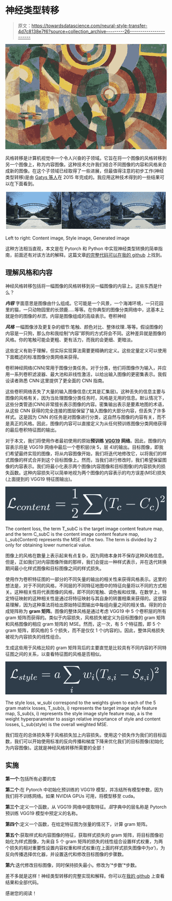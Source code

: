 # 神经类型转移

> 原文：<https://towardsdatascience.com/neural-style-transfer-4d7c8138e7f6?source=collection_archive---------26----------------------->

![](img/1b9b0788dd5a3402aa30d3071aa42751.png)

风格转移是计算机视觉中一个令人兴奋的子领域。它旨在将一个图像的风格转移到另一个图像上，称为内容图像。这种技术允许我们结合不同图像的内容和风格来合成新的图像。在这个子领域已经取得了一些进展，但最值得注意的初步工作(神经类型转移)是由 [Gatys 等人](https://arxiv.org/abs/1508.06576)在 2015 年完成的。我应用这种技术得到的一些结果可以在下面看到。

![](img/50219ebd7f7de93722bd504496d2d6c1.png)

Left to right: Content image, Style image, Generated image

这种方法相当直观，本文是在 Pytorch 和 Python 中实现神经类型转换的简单指南，前面还有对该方法的解释。这篇文章[的完整代码可以在我的 github](https://github.com/ksivaman/Transfer-image-styling) 上找到。

## 理解风格和内容

神经风格转移包括将一幅图像的风格转移到另一幅图像的内容上。这些东西是什么？

***内容*** 字面意思是图像由什么组成。它可能是一个风景，一个海滩环境，一只花园里的猫，一只动物园里的长颈鹿…..等等。在你典型的图像分类网络中，这基本上就是你的图像的*标签*。内容是图像组成的高级表示。卷积神经

***风格*** 一幅图像涉及更复杂的细节:笔触、颜色对比、整体纹理..等等。假设图像的内容是一只狗，那么你和我绘制“内容”即狗的方式将会不同。这种差异就是图像的风格。你的笔触可能会更粗、更有活力，而我的会更细、更暗淡。

这些定义有助于理解，但实际实现算法需要更精确的定义。这些定量定义可以使用下面概述的标准图像分类网络来获得。

卷积神经网络(CNN)常用于图像分类任务。对于分类，他们将图像作为输入，并应用一系列卷积滤波器、最大池和非线性激活，以给出输入图像的更密集表示。我假设读者熟悉 CNN:这里提供了更全面的 CNN 指南。

这些卷积网络丢失了大量的输入图像信息(尤其是汇集层)。这种丢失的信息主要与图像的风格有关，因为当处理图像分类任务时，风格是无用的信息。默认情况下，这些分类管道(CNN)非常擅长表示图像的内容。密集输出表示是要素地图的术语，从这些 CNN 获得的完全连接的图层保留了输入图像的大部分内容，但丢失了许多样式。这是因为 CNN 的任务是对图像进行分类，这自然与图像的内容有关，而不是真正的风格。因此，图像的内容可以直接定义为从任何预训练图像分类网络获得的最后卷积特征图的输出。

对于本文，我们将使用作者最初使用的原始**预训练** [**VGG19**](https://arxiv.org/abs/1409.1556) **网络**。因此，图像的内容表示将是 VGG19 网络中最后一个卷积层(块 5，层 4)的输出。目标图像，即我们希望最终实现的图像，将从内容图像开始，我们将迭代地修改它，以将我们的样式图像的样式合并到这个目标图像上。然而，当我们进行修改时，我们希望保留图像的内容表示。我们将最小化表示两个图像(内容图像和目标图像)的内容损失的损失函数。这种内容损失可以简单地视为两个图像的内容表示的均方误差(MSE)损失(上面提到的 VGG19 特征图输出)。

![](img/b7e50a4b73522a57e1b28c2040086f16.png)

The content loss, the term T_subC is the target image content feature map, and the term C_subC is the content image content feature map, L_sub(Content) represents the MSE of the two. The term is divided by 2 only for obtaining lower numerical value.

图像上的风格在数量上表示起来有点复杂，因为网络本身并不保存这种风格信息。但是，正如我们对内容图像所做的那样，我们会提出一种样式表示，并在迭代转换期间最小化样式图像和目标图像之间的样式损失。

使用作为卷积特征图的一部分的不同矢量的输出的相关性来获得风格表示。这里的想法是，对于不同的风格，不同层的不同特征地图中的特征向量将以不同的方式相关。这种相关性将代表图像的风格，即不同的笔触、调色板和纹理。在数学上，特定特征映射的这种相关性是通过将特征映射与其自身的转置相乘来获得的。这很容易理解，因为这种乘法将给出原始特征图输出中每组向量之间的相关值。得到的合成矩阵称为 **gram 矩阵**。图像的整体风格是通过考虑 VGG19 中 5 个卷积层的所有 gram 矩阵而获得的。类似于内容损失，风格损失被定义为目标图像的 gram 矩阵和风格图像的相应 gram 矩阵的 MSE。然而，这一次，有 5 个特征图，即 5 个 gram 矩阵，即风格的 5 个损失，而不是仅仅 1 个(内容的)。因此，整体风格损失被视为内容损失的线性组合。

生成这些用于风格比较的 gram 矩阵背后的主要直觉是比较具有不同内容的不同特征图之间的关系，以查看特征图的风格是否相似。

![](img/d5536edcab256a8320915c0c2a0c1dd4.png)

The style loss, w_subi correspond to the weights given to each of the 5 gram matrix losses, T_sub(s, i) represents the target image style feature map, S_sub(s, i) represents the style image style feature map, a is the weight hyperparameter to assign relative importance of style and content losses, L_sub(style) is the overall weighted MSE.

我们现在的总体损失等于风格损失加上内容损失。使用这个损失作为我们的目标函数，我们可以开始使用标准的反向传播和梯度下降来优化我们的目标图像(初始化为内容图像)。这就是神经风格转移所需要的全部！

## 实施

**第一个**:包括所有必要的库

**第二个**:在 Pytorch 中初始化预训练的 VGG19 模型，并冻结所有模型参数，因为我们将不训练网络。如果 NVIDIA GPUs 可用，将模型移至 cuda。

**第三个**:定义一个函数，从 VGG19 网络中提取特征。*层*字典中的层名称是 Pytorch 预训练 VGG19 模型中预定义的名称。

**第四个**:定义一个函数，在给定特征图为张量的情况下，计算 gram 矩阵。

**第五个**:获取样式和内容图像的特征，获取样式损失的 gram 矩阵，将目标图像初始化为样式图像，为来自 5 个 gram 矩阵的损失的线性组合设置样式权重，为两个损失的相对重要性设置内容权重和样式权重(在上面的样式损失图像中为*a’*)，为反向传播选择优化器，并设置迭代和修改目标图像的步骤数。

**第六**:迭代修改目标图像，同时保持损失最小。修改为'*步数'*步数。

差不多就是这样！神经类型转移的完整实现和解释。你可以在[我的 github](https://github.com/ksivaman/Transfer-image-styling) 上查看结果和全部代码。

感谢您的阅读！